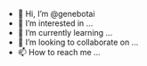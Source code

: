 - 👋 Hi, I’m @genebotai
- 👀 I’m interested in ...
- 🌱 I’m currently learning ...
- 💞️ I’m looking to collaborate on ...
- 📫 How to reach me ...

<!---
genebotai/genebotai is a ✨ special ✨ repository because its `README.md` (this file) appears on your GitHub profile.
You can click the Preview link to take a look at your changes.
--->
